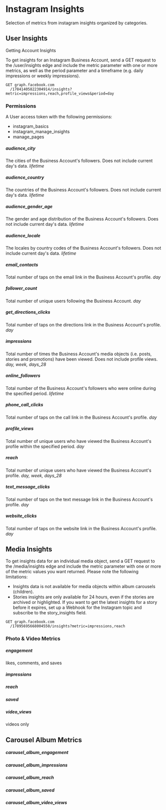 # Instagram Insights

Selection of metrics from instagram insights organized by categories.

## User Insights
Getting Account Insights

To get insights for an Instagram Business Account, send a GET request to the /user/insights edge and include the metric parameter with one or more metrics, as well as the period parameter and a timeframe (e.g. daily impressions or weekly impressions).

```
GET graph.facebook.com
  /17841405822304914/insights?metric=impressions,reach,profile_views&period=day
```

### Permissions
A User access token with the following permissions:

- instagram_basics
- instagram_manage_insights
- manage_pages

##### audience_city
The cities of the Business Account's followers. Does not include current day's data.
*lifetime*
##### audience_country
The countries of the Business Account's followers. Does not include current day's data.
*lifetime*
##### audience_gender_age
The gender and age distribution of the Business Account's followers. Does not include current day's data.
*lifetime*
##### audience_locale
The locales by country codes of the Business Account's followers. Does not include current day's data.
*lifetime*
##### email_contacts
Total number of taps on the email link in the Business Account's profile.
*day*
##### follower_count
Total number of unique users following the Business Account.
*day*
##### get_directions_clicks
Total number of taps on the directions link in the Business Account's profile.
*day*
##### impressions
Total number of times the Business Account's media objects (i.e. posts, stories and promotions) have been viewed. Does not include profile views.
*day, week, days_28*
##### online_followers
Total number of the Business Account's followers who were online during the specified period.
*lifetime*
##### phone_call_clicks
Total number of taps on the call link in the Business Account's profile.
*day*
##### profile_views
Total number of unique users who have viewed the Business Account's profile within the specified period.
*day*
##### reach
Total number of unique users who have viewed the Business Account's profile.
*day, week, days_28*
##### text_message_clicks
Total number of taps on the text message link in the Business Account's profile.
*day*
##### website_clicks
Total number of taps on the website link in the Business Account's profile.
*day*

## Media Insights
To get insights data for an individual media object, send a GET request to the /media/insights edge and include the metric parameter with one or more of the metric values you want returned. Please note the following limitations:

- Insights data is not available for media objects within album carousels (children).
- Stories insights are only available for 24 hours, even if the stories are archived or highlighted. If you want to get the latest insights for a story before it expires, set up a Webhook for the Instagram topic and subscribe to the story_insights field.

````
GET graph.facebook.com
  /17895695668004550/insights?metric=impressions,reach
````

### Photo & Video Metrics

##### engagement
likes, comments, and saves
##### impressions

##### reach

##### saved

##### video_views
videos only

## Carousel Album Metrics

##### carousel_album_engagement

##### carousel_album_impressions

##### carousel_album_reach

##### carousel_album_saved

##### carousel_album_video_views